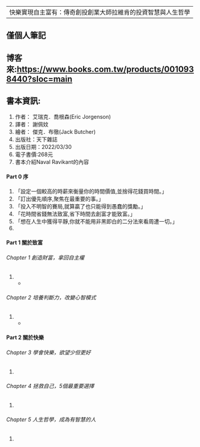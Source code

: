 <table>
    <tr>
        <td>快樂實現自主富有：傳奇創投創業大師拉維肯的投資智慧與人生哲學</td>
    </tr>
</table>

## 僅個人筆記
## 博客來:https://www.books.com.tw/products/0010938440?sloc=main
## 書本資訊:
1. 作者： 艾瑞克．喬根森(Eric Jorgenson)
2. 譯者： 謝佩妏
3. 繪者： 傑克．布徹(Jack Butcher)
4. 出版社：天下雜誌  
5. 出版日期：2022/03/30
6. 電子書價:268元
7. 書本介紹Naval Ravikant的內容

#### Part 0 序
1. 「設定一個較高的時薪來衡量你的時間價值,並捨得花錢買時間。」
2. 「訂出優先順序,聚焦在最重要的事。」
3. 「投入不明智的賽局,就算贏了也只能得到愚蠢的獎勵。」
4. 「花時間省錢無法致富,省下時間去創富才能致富。」
5. 「想在人生中獲得平靜,你就不能用非黑即白的二分法來看周遭一切。」
6. 

#### Part 1 關於致富
###### Chapter 1 創造財富，拿回自主權
1. 
   + 
###### Chapter 2 培養判斷力，改變心智模式
1. 
   + 
#### Part 2 關於快樂
###### Chapter 3 學會快樂，欲望少但更好
1. 
###### Chapter 4 拯救自己，5個最重要選擇
1. 
###### Chapter 5 人生哲學，成為有智慧的人
1. 

